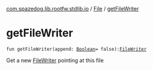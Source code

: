[com.spazedog.lib.rootfw.stdlib.io](../index.md) / [File](index.md) / [getFileWriter](.)

# getFileWriter

`fun getFileWriter(append: `[`Boolean`](https://kotlinlang.org/api/latest/jvm/stdlib/kotlin/-boolean/index.html)` = false): `[`FileWriter`](../-file-writer/index.md)

Get a new [FileWriter](../-file-writer/index.md) pointing at this file

